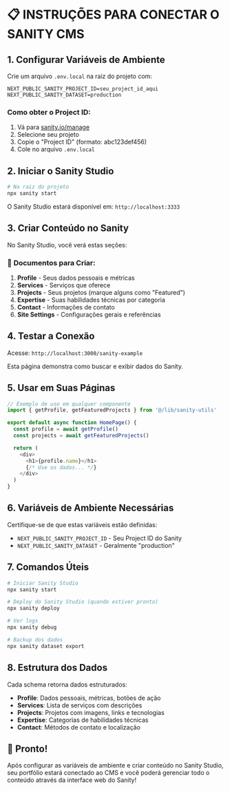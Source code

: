 # 📋 INSTRUÇÕES PARA CONECTAR O SANITY CMS

## 1. Configurar Variáveis de Ambiente

Crie um arquivo `.env.local` na raiz do projeto com:

```env
NEXT_PUBLIC_SANITY_PROJECT_ID=seu_project_id_aqui
NEXT_PUBLIC_SANITY_DATASET=production
```

### Como obter o Project ID:
1. Vá para [sanity.io/manage](https://sanity.io/manage)
2. Selecione seu projeto
3. Copie o "Project ID" (formato: abc123def456)
4. Cole no arquivo `.env.local`

## 2. Iniciar o Sanity Studio

```bash
# Na raiz do projeto
npx sanity start
```

O Sanity Studio estará disponível em: `http://localhost:3333`

## 3. Criar Conteúdo no Sanity

No Sanity Studio, você verá estas seções:

### 📝 **Documentos para Criar:**

1. **Profile** - Seus dados pessoais e métricas
2. **Services** - Serviços que oferece
3. **Projects** - Seus projetos (marque alguns como "Featured")
4. **Expertise** - Suas habilidades técnicas por categoria
5. **Contact** - Informações de contato
6. **Site Settings** - Configurações gerais e referências

## 4. Testar a Conexão

Acesse: `http://localhost:3000/sanity-example`

Esta página demonstra como buscar e exibir dados do Sanity.

## 5. Usar em Suas Páginas

```typescript
// Exemplo de uso em qualquer componente
import { getProfile, getFeaturedProjects } from '@/lib/sanity-utils'

export default async function HomePage() {
  const profile = await getProfile()
  const projects = await getFeaturedProjects()

  return (
    <div>
      <h1>{profile.name}</h1>
      {/* Use os dados... */}
    </div>
  )
}
```

## 6. Variáveis de Ambiente Necessárias

Certifique-se de que estas variáveis estão definidas:

- `NEXT_PUBLIC_SANITY_PROJECT_ID` - Seu Project ID do Sanity
- `NEXT_PUBLIC_SANITY_DATASET` - Geralmente "production"

## 7. Comandos Úteis

```bash
# Iniciar Sanity Studio
npx sanity start

# Deploy do Sanity Studio (quando estiver pronto)
npx sanity deploy

# Ver logs
npx sanity debug

# Backup dos dados
npx sanity dataset export
```

## 8. Estrutura dos Dados

Cada schema retorna dados estruturados:

- **Profile**: Dados pessoais, métricas, botões de ação
- **Services**: Lista de serviços com descrições
- **Projects**: Projetos com imagens, links e tecnologias
- **Expertise**: Categorias de habilidades técnicas
- **Contact**: Métodos de contato e localização

## 🚀 Pronto!

Após configurar as variáveis de ambiente e criar conteúdo no Sanity Studio, seu portfólio estará conectado ao CMS e você poderá gerenciar todo o conteúdo através da interface web do Sanity!
